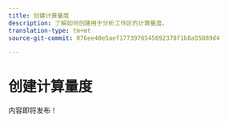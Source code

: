 ```yaml
---
title: 创建计算量度
description: 了解如何创建用于分析工作区的计算量度。
translation-type: tm+mt
source-git-commit: 076ee40e5aef1773976545692378f1b8a55089d4

---
```



# 创建计算量度

内容即将发布！
